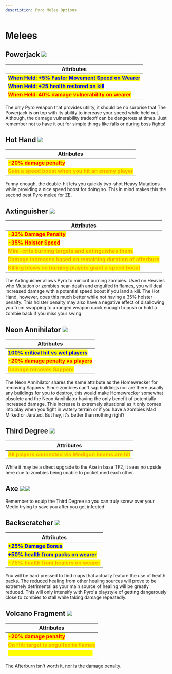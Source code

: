 ```yaml
---
description: Pyro Melee Options
---
```


# Melees

## Powerjack   ![](../../../.gitbook/assets/100px-Item\_icon\_Powerjack.png)

| Attributes                                                                          |
| ----------------------------------------------------------------------------------- |
| <mark style="color:blue;">**When Held: +5% Faster Movement Speed on Wearer**</mark> |
| <mark style="color:blue;">**When Held: +25 health restored on kill**</mark>         |
| <mark style="color:red;">**When Held: 40% damage vulnerability on wearer**</mark>   |

The only Pyro weapon that provides utility, it should be no surprise that The Powerjack is on top with its ability to increase your speed while held out. Although, the damage vulnerability tradeoff can be dangerous at times. Just remember not to have it out for simple things like falls or during boss fights!

## Hot Hand   ![](../../../.gitbook/assets/100px-Item\_icon\_Hot\_Hand.png)

| Attributes                                                                             |
| -------------------------------------------------------------------------------------- |
| <mark style="color:red;">**-20% damage penalty**</mark>                                |
| <mark style="color:orange;">**Gain a speed boost when you hit an enemy player**</mark> |

Funny enough, the double-hit lets you quickly two-shot Heavy Mutations while providing a nice speed boost for doing so. This in mind makes this the second best Pyro melee for ZE.

## Axtinguisher   ![](../../../.gitbook/assets/100px-Item\_icon\_Axtinguisher.png)

| Attributes                                                                                       |
| ------------------------------------------------------------------------------------------------ |
| <mark style="color:red;">**-33% Damage Penalty**</mark>                                          |
| <mark style="color:red;">**-35% Holster Speed**</mark>                                           |
| <mark style="color:orange;">**Mini-crits burning targets and extinguishes them.**</mark>         |
| <mark style="color:orange;">**Damage increases based on remaining duration of afterburn**</mark> |
| <mark style="color:orange;">**Killing blows on burning players grant a speed boost**</mark>      |

The Axtinguisher allows Pyro to minicrit burning zombies. Used on Heavies who Mutation or zombies near-death and engulfed in flames, you will deal increased damage with a potential speed boost if you land a kill. The Hot Hand, however, does this much better while not having a 35% holster penalty. This holster penalty may also have a negative effect of disallowing you from swapping to a ranged weapon quick enough to push or hold a zombie back if you miss your swing.

## Neon Annihilator   ![](../../../.gitbook/assets/100px-Item\_icon\_Neon\_Annihilator.png)

| Attributes                                                            |
| --------------------------------------------------------------------- |
| <mark style="color:blue;">**100% critical hit vs wet players**</mark> |
| <mark style="color:red;">**-20% damage penalty vs players**</mark>    |
| <mark style="color:orange;">**Damage removes Sappers**</mark>         |

The Neon Annihilator shares the same attribute as the Homewrecker for removing Sappers. Since zombies can't sap buildings nor are there usually any buildings for you to destroy, this would make Homewrecker somewhat obsolete and the Neon Annihilator having the only benefit of potentially increased damage. This increase is extremely situational as it only comes into play when you fight in watery terrain or if you have a zombies Mad Milked or Jarated. But hey, it's better than nothing right?

## Third Degree   ![](../../../.gitbook/assets/100px-Item\_icon\_Third\_Degree.png)

| Attributes                                                                             |
| -------------------------------------------------------------------------------------- |
| <mark style="color:orange;">**All players connected via Medigun beams are hit**</mark> |

While it may be a direct upgrade to the Axe in base TF2, it sees no upside here due to zombies being unable to pocket med each other.

## Axe   ![](../../../.gitbook/assets/100px-Item\_icon\_Fire\_Axe.png)![](../../../.gitbook/assets/100px-Item\_icon\_Lollichop.png)

Remember to equip the Third Degree so you can truly screw over your Medic trying to save you after you get infected!

## Backscratcher   ![](../../../.gitbook/assets/100px-Item\_icon\_Back\_Scratcher.png)

| Attributes                                                                |
| ------------------------------------------------------------------------- |
| <mark style="color:blue;">**+25% Damage Bonus**</mark>                    |
| <mark style="color:blue;">**+50% health from packs on wearer**</mark>     |
| <mark style="color:orange;">**-75% health from healers on wearer**</mark> |

You will be hard pressed to find maps that actually feature the use of health packs. The reduced healing from other healing sources will prove to be extremely detrimental as your main source of healing will be greatly reduced. This will only intensify with Pyro's playstyle of getting dangerously close to zombies to stall while taking damage repeatedly.

## Volcano Fragment   ![](../../../.gitbook/assets/100px-Item\_icon\_Sharpened\_Volcano\_Fragment.png)

| Attributes                                                                  |
| --------------------------------------------------------------------------- |
| <mark style="color:red;">**-20% damage penalty**</mark>                     |
| <mark style="color:orange;">**On Hit: target is engulfed in flames**</mark> |
| <mark style="color:yellow;">**Afterburn duration is 7.5 seconds**</mark>    |

The Afterburn isn't worth it, nor is the damage penalty.
